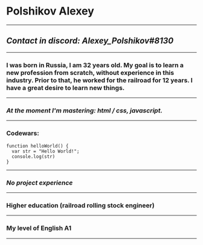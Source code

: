 # **Polshikov Alexey**
-----------------------
## *Contact in discord: Alexey_Polshikov#8130*
-----------------------
### **I was born in Russia, I am 32 years old. My goal is to learn a new profession from scratch, without experience in this industry. Prior to that, he worked for the railroad for 12 years. I have a great desire to learn new things.**
-----------------------
###  *At the moment I'm mastering: html / css, javascript.*
-----------------------
###  Codewars:
``` 
function helloWorld() {
  var str = "Hello World!";
  console.log(str) 
}
```
------------------------
### *No project experience*
------------------------
### **Higher education (railroad rolling stock engineer)**
------------------------
### **My level of English A1**
------------------------